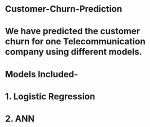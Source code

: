 # Customer-Churn-Prediction
# We have predicted the customer churn for one Telecommunication company using different models.
# Models Included-
# 1. Logistic Regression
# 2. ANN
